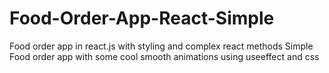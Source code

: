 # Food-Order-App-React-Simple
Food order app in react.js with styling and complex react methods
Simple Food order app with some cool smooth animations using useeffect and css 
